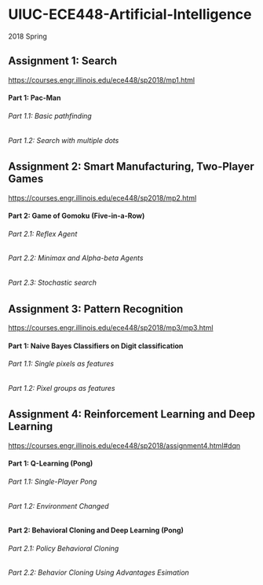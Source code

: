 # UIUC-ECE448-Artificial-Intelligence
2018 Spring 
## Assignment 1: Search
https://courses.engr.illinois.edu/ece448/sp2018/mp1.html
#### Part 1: Pac-Man
###### Part 1.1: Basic pathfinding
###### Part 1.2: Search with multiple dots

## Assignment 2: Smart Manufacturing, Two-Player Games
https://courses.engr.illinois.edu/ece448/sp2018/mp2.html
#### Part 2: Game of Gomoku (Five-in-a-Row)
###### Part 2.1: Reflex Agent
###### Part 2.2: Minimax and Alpha-beta Agents
###### Part 2.3: Stochastic search

## Assignment 3: Pattern Recognition
https://courses.engr.illinois.edu/ece448/sp2018/mp3/mp3.html
#### Part 1: Naive Bayes Classifiers on Digit classification
###### Part 1.1: Single pixels as features
###### Part 1.2: Pixel groups as features

## Assignment 4: Reinforcement Learning and Deep Learning
https://courses.engr.illinois.edu/ece448/sp2018/assignment4.html#dqn
#### Part 1: Q-Learning (Pong)
###### Part 1.1: Single-Player Pong
###### Part 1.2: Environment Changed
#### Part 2: Behavioral Cloning and Deep Learning (Pong)
###### Part 2.1: Policy Behavioral Cloning
###### Part 2.2: Behavior Cloning Using Advantages Esimation
